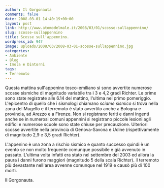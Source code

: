 ```yaml
---
author: Il Gorgonauta
comments: false
date: 2008-03-01 14:40:19+00:00
layout: post
link: http://www.atomodelmale.it/2008/03/01/scosse-sullappennino/
slug: scosse-sullappennino
title: Scosse sull'appennino.
wordpress_id: 947
image: uploads/2008/03/2008-03-01-scosse-sullappennino.jpg
categories:
- Ambiente
- Blog
- Imola e Dintorni
tags:
- Terremoto
---
```


Questa mattina sull'appenino tosco-emiliano si sono avvertite numerose scosse sismiche di magnitudo variabile tra i 3 e 4,2 gradi Richter. Le prime sono state registrate alle 6.14 del mattino, l'ultima nel primo pomeriggio. L'epicentro di quello che i sismologi chiamano _sciame sismico_ si trova nella zona del Mugello e il terremoto è stato avvertito anche a Bologna e provincia, ad Arezzo e a Firenze. Non si registrano feriti e danni ingenti anche se in numerosi comuni appennini si registrano piccole lesioni agli edifici e numerose scuole sono state chiuse per precauzione. Ulteriori scosse avvertite nella provincia di Genova-Savona e Udine (rispettivamente di magnitudo 2,9 e 3,5 gradi Richter).

L'appenino è una zona a rischio sismico e quanto successo quindi è un evento se non molto frequente comunque possibile e già avvenuto in passato. L'ultima volta infatti era stato nel settembre del 2003 ed allora la paura i danni furono maggiori (magnitudo 5 della scala Richter). Il terremoto più devastante nell'area avvenne comunque nel 1919 e causò più di 100 morti.

Il Gorgonauta.
